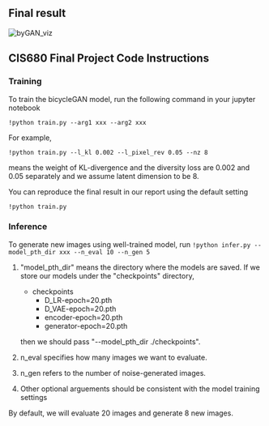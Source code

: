 ## Final result

![byGAN_viz](https://github.com/zhihua-zhang/CIS680_BicycleGAN/blob/main/results/bicycleGAN_res.png)


## CIS680 Final Project Code Instructions

### Training
To train the bicycleGAN model, run the following command in your jupyter notebook

 `!python train.py --arg1 xxx --arg2 xxx`
 
For example,

 `!python train.py --l_kl 0.002 --l_pixel_rev 0.05 --nz 8`
 
means the weight of KL-divergence and the diversity loss are 0.002 and 0.05 separately and we assume latent dimension to be 8.

You can reproduce the final result in our report using the default setting

 `!python train.py`
 


### Inference
To generate new images using well-trained model, run 
`!python infer.py --model_pth_dir xxx --n_eval 10 --n_gen 5`

1. "model\_pth\_dir" means the directory where the models are saved. If we store our models under the "checkpoints" directory,

	* checkpoints
		* D_LR-epoch=20.pth
		* D_VAE-epoch=20.pth
		* encoder-epoch=20.pth
		* generator-epoch=20.pth

	then we should pass "--model\_pth\_dir ./checkpoints".

2. n\_eval specifies how many images we want to evaluate.
3. n\_gen refers to the number of noise-generated images.
4. Other optional arguements should be consistent with the model training settings

By default, we will evaluate 20 images and generate 8 new images.
